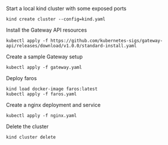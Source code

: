 Start a local kind cluster with some exposed ports
```
kind create cluster --config=kind.yaml
```

Install the Gateway API resources
```
kubectl apply -f https://github.com/kubernetes-sigs/gateway-api/releases/download/v1.0.0/standard-install.yaml
```

Create a sample Gateway setup
```
kubectl apply -f gateway.yaml
```

Deploy faros
```
kind load docker-image faros:latest
kubectl apply -f faros.yaml
```

Create a nginx deployment and service
```
kubectl apply -f nginx.yaml
```

Delete the cluster
```
kind cluster delete
```

